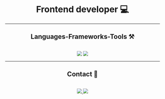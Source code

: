 <h1 align="center">Frontend developer 💻</h1>

 <hr/>
 
<h2 align="center">Languages-Frameworks-Tools ⚒️</h2>
<br/>
<div align="center">
    <img src="https://skillicons.dev/icons?i=next,react,bootstrap,html,css,github,tailwind,git" />
    <img src="https://skillicons.dev/icons?i=nodejs,javascript,typescript,firebase,c,mysql" /><br>
</div>

<hr/>

<h2 align="center">Contact 🔗</h2>
<br/>
<div align="center"> 
  <a href="mailto:mouad.elmaslouhi.2003@gmail.com">
    <img src="https://img.shields.io/badge/Gmail-333333?style=for-the-badge&logo=gmail&logoColor=red" />
  </a>
  <a href="https://linkedin.com/in/mouad-el-maslouhi-438038295" target="_blank">
    <img src="https://img.shields.io/badge/LinkedIn-0077B5?style=for-the-badge&logo=linkedin&logoColor=white" target="_blank" />
  </a>

</div>

